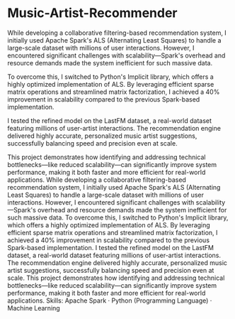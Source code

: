 # Music-Artist-Recommender

While developing a collaborative filtering-based recommendation system, I initially used Apache Spark's ALS (Alternating Least Squares) to handle a large-scale dataset with millions of user interactions. However, I encountered significant challenges with scalability—Spark's overhead and resource demands made the system inefficient for such massive data.

To overcome this, I switched to Python's Implicit library, which offers a highly optimized implementation of ALS. By leveraging efficient sparse matrix operations and streamlined matrix factorization, I achieved a 40% improvement in scalability compared to the previous Spark-based implementation.

I tested the refined model on the LastFM dataset, a real-world dataset featuring millions of user-artist interactions. The recommendation engine delivered highly accurate, personalized music artist suggestions, successfully balancing speed and precision even at scale.

This project demonstrates how identifying and addressing technical bottlenecks—like reduced scalability—can significantly improve system performance, making it both faster and more efficient for real-world applications.
While developing a collaborative filtering-based recommendation system, I initially used Apache Spark's ALS (Alternating Least Squares) to handle a large-scale dataset with millions of user interactions. However, I encountered significant challenges with scalability—Spark's overhead and resource demands made the system inefficient for such massive data. To overcome this, I switched to Python's Implicit library, which offers a highly optimized implementation of ALS. By leveraging efficient sparse matrix operations and streamlined matrix factorization, I achieved a 40% improvement in scalability compared to the previous Spark-based implementation. I tested the refined model on the LastFM dataset, a real-world dataset featuring millions of user-artist interactions. The recommendation engine delivered highly accurate, personalized music artist suggestions, successfully balancing speed and precision even at scale. This project demonstrates how identifying and addressing technical bottlenecks—like reduced scalability—can significantly improve system performance, making it both faster and more efficient for real-world applications.
Skills: Apache Spark · Python (Programming Language) · Machine Learning

